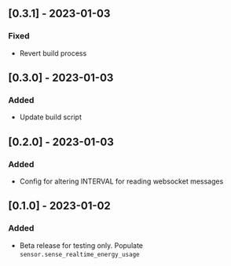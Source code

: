 ## [0.3.1] - 2023-01-03

### Fixed

- Revert build process

## [0.3.0] - 2023-01-03

### Added

- Update build script

## [0.2.0] - 2023-01-03

### Added

- Config for altering INTERVAL for reading websocket messages

## [0.1.0] - 2023-01-02

### Added

- Beta release for testing only. Populate `sensor.sense_realtime_energy_usage`
